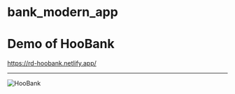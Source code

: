 # bank_modern_app

# Demo of HooBank

https://rd-hoobank.netlify.app/

---

![HooBank](https://github.com/ReddyDivya/bank_modern_app/assets/34181144/8f86c081-6b1f-4241-8aee-ba02cc40dae1)
